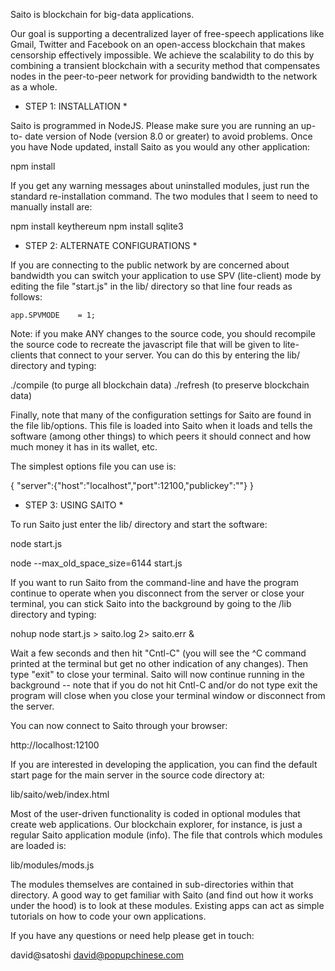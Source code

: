 

Saito is blockchain for big-data applications.

Our goal is supporting a decentralized layer of free-speech applications
like Gmail, Twitter and Facebook on an open-access blockchain that makes
censorship effectively impossible. We achieve the scalability to do this 
by combining a transient blockchain with a security method that 
compensates nodes in the peer-to-peer network for providing bandwidth to 
the network as a whole.


* STEP 1: INSTALLATION *

Saito is programmed in NodeJS. Please make sure you are running an up-to-
date version of Node (version 8.0 or greater) to avoid problems. Once you
have Node updated, install Saito as you would any other application:

npm install

If you get any warning messages about uninstalled modules, just run the 
standard re-installation command. The two modules that I seem to need to 
manually install are:

npm install keythereum
npm install sqlite3


* STEP 2: ALTERNATE CONFIGURATIONS *

If you are connecting to the public network by are concerned about 
bandwidth you can switch your application to use SPV (lite-client) mode 
by editing the file "start.js" in the lib/ directory so that line four
reads as follows:

    app.SPVMODE    = 1;

Note: if you make ANY changes to the source code, you should recompile
the source code to recreate the javascript file that will be given to 
lite-clients that connect to your server. You can do this by entering 
the lib/ directory and typing:

./compile  (to purge all blockchain data)
./refresh  (to preserve blockchain data)

Finally, note that many of the configuration settings for Saito are found
in the file lib/options. This file is loaded into Saito when it loads and
tells the software (among other things) to which peers it should connect 
and how much money it has in its wallet, etc. 

The simplest options file you can use is: 

{
"server":{"host":"localhost","port":12100,"publickey":""}
}



* STEP 3: USING SAITO *

To run Saito just enter the lib/ directory and start the software:

node start.js

node --max_old_space_size=6144 start.js



If you want to run Saito from the command-line and have the program
continue to operate when you disconnect from the server or close 
your terminal, you can stick Saito into the background by going to
the /lib directory and typing:

nohup node start.js > saito.log 2> saito.err &

Wait a few seconds and then hit "Cntl-C" (you will see the ^C 
command printed at the terminal but get no other indication of any
changes). Then type "exit" to close your terminal. Saito will now 
continue running in the background -- note that if you do not hit 
Cntl-C and/or do not type exit the program will close when you close
your terminal window or disconnect from the server.

You can now connect to Saito through your browser:

http://localhost:12100

If you are interested in developing the application, you can find the 
default start page for the main server in the source code directory at:

lib/saito/web/index.html

Most of the user-driven functionality is coded in optional modules that 
create web applications. Our blockchain explorer, for instance, is just 
a regular Saito application module (info). The file that controls which 
modules are loaded is:

lib/modules/mods.js

The modules themselves are contained in sub-directories within that 
directory. A good way to get familiar with Saito (and find out how it
works under the hood) is to look at these modules. Existing apps can 
act as simple tutorials on how to code your own applications.

If you have any questions or need help please get in touch:

david@satoshi
david@popupchinese.com





